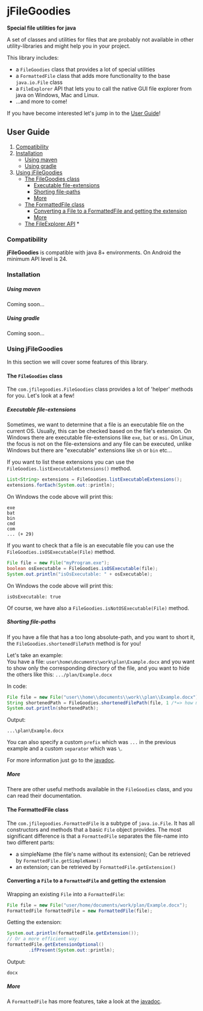 # jFileGoodies
<p><b>Special file utilities for java</b></p>

A set of classes and utilities for files that are probably not available in other utility-libraries and might help you in your project.

This library includes:
 * a `FileGoodies` class that provides a lot of special utilities 
 * a `FormattedFile` class that adds more functionality to the base `java.io.File` class
 * a `FileExplorer` API that lets you to call the native GUI file explorer from java on Windows, Mac and Linux.
 * ...and more to come!

If you have become interested let's jump in to the [User Guide](#user-guide)!

## <a name="user-guide"></a> User Guide
1. [Compatibility](#compatibility)
2. [Installation](#installation)
   * [Using maven](#installation-maven)
   * [Using gradle](#installation-gradle)
3. [Using jFileGoodies](#using-library)
   * [The FileGoodies class](#FileGoodies-class)
      * [Executable file-extensions](#executable-file-ext)
      * [Shorting file-paths](#file-path-short)
      * [More](#FileGoodies-class-more)
   * [The FormattedFile class](#FormattedFile-class)
      * [Converting a File to a FormattedFile and getting the extension](#FormattedFile-extension)
      * [More](#FormattedFile-more)
   * [The FileExplorer API](#FileExplorer-API)
     *
### <a name="compatibility"><a/> Compatibility
**jFileGoodies** is compatible with java 8+ environments.
On Android the minimum API level is 24.
     
### <a name="installation"></a> Installation
##### <a name="installation-maven"></a> Using maven
Coming soon...
##### <a name="installation-gradle"></a> Using gradle
Coming soon...

### <a name="using-library"></a> Using jFileGoodies
In this section we will cover some features of this library.

#### The `FileGoodies` class

The `com.jfilegoodies.FileGoodies` class provides a lot of 'helper' methods for you.
Let's look at a few!

##### <a name="executable-file-ext"></a> Executable file-extensions
Sometimes, we want to determine that a file is an executable file on the current OS.
Usually, this can be checked based on the file's extension.
On Windows there are executable file-extensions like `exe`, `bat` or `msi`.
On Linux, the focus is not on the file-extensions and any file can be executed, unlike Windows but there are "executable" extensions like `sh` or `bin` etc...

If you want to list these extensions you can use the `FileGoodies.listExecutableExtensions()` method.
```java
List<String> extensions = FileGoodies.listExecutableExtensions();
extensions.forEach(System.out::println);
```
On Windows the code above will print this:
```
exe
bat
bin
cmd
com
... (+ 29)
```

If you want to check that a file is an executable file you can use the `FileGoodies.isOSExecutable(File)` method.
```java
File file = new File("myProgram.exe");
boolean osExecutable = FileGoodies.isOSExecutable(file);
System.out.println("isOsExecutable: " + osExecutable);
``` 
On Windows the code above will print this:
```
isOsExecutable: true
```

Of course, we have also a `FileGoodies.isNotOSExecutable(File)` method.

##### <a name="file-path-short"></a> Shorting file-paths
If you have a file that has a too long absolute-path, and you want to short it, the `FileGoodies.shortenedFilePath` method
is for you!

Let's take an example:<br>
 You have a file: `user\home\documents\work\plan\Example.docx` and
 you want to show only the corresponding directory of the file, and you want to hide the others like this: `.../plan/Example.docx`

In code:
```java
File file = new File("user\\home\\documents\\work\\plan\\Example.docx");
String shortenedPath = FileGoodies.shortenedFilePath(file, 1 /*=> how many parent directories should be visible*/);
System.out.println(shortenedPath);
```
Output:
```
...\plan\Example.docx
```

You can also specify a custom `prefix` which was `...` in the previous example and a custom
`separator` which was `\`.

For more information just go to the [javadoc]().


##### <a name="FileGoodies-class-more"></a> More
There are other useful methods available in the `FileGoodies` class, and you can read their
documentation. 

#### <a name="FormattedFile-class"><a/> The FormattedFile class
The `com.jfilegoodies.FormattedFile` is a subtype of `java.io.File`. 
It has all constructors and methods that a basic `File` object provides.
The most significant difference is that a `FormattedFile` separates the file-name into two different parts:
* a simpleName (the file's name without its extension); Can be retrieved by `FormattedFile.getSimpleName()` 
* an extension; can be retrieved by `FormattedFile.getExtension()`

#### <a name="FormattedFile-extension"></a> Converting a `File` to a `FormattedFile` and getting the extension

Wrapping an existing `File` into a `FormattedFile`:
```java
File file = new File("user/home/documents/work/plan/Example.docx");
FormattedFile formattedFile = new FormattedFile(file);
```
Getting the extension:
```java
System.out.println(formattedFile.getExtension());
// Or a more efficient way:
formattedFile.getExtensionOptional()
        .ifPresent(System.out::println);
```
Output:
```
docx
```

##### <a name="FormattedFile-more"></a> More 
A `FormattedFile` has more features, take a look at the [javadoc]().

